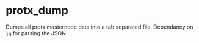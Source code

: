 # protx_dump
Dumps all protx masternode data into a tab separated file.
Dependancy on `jq` for parsing the JSON.
